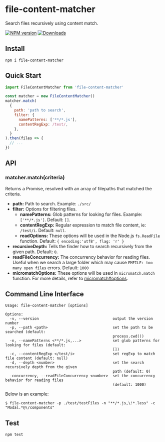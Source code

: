 # file-content-matcher
Search files recursively using content match.

[![NPM version][npm-image]][npm-url]
[![Downloads][downloads-image]][npm-url]

[npm-url]: https://npmjs.org/package/file-content-matcher
[downloads-image]: http://img.shields.io/npm/dm/file-content-matcher.svg
[npm-image]: http://img.shields.io/npm/v/file-content-matcher.svg

## Install

```
npm i file-content-matcher
```

## Quick Start

```js
import FileContentMatcher from 'file-content-matcher'

const matcher = new FileContentMatcher()
matcher.match(
  {
    path: 'path to search',
    filter: {
      namePatterns: ['**/*.js'],
      contentRegExp: /test/,
    },
  }
).then(files => {
  // ...
})
```

## API

### matcher.match(criteria)

Returns a Promise, resolved with an array of filepaths that matched the criteria.

- **path:** Path to search. Example: `./src/`
- **filter:** Options for filtering files.
  - **namePatterns:** Glob patterns for looking for files. Example: `['**/*.js']`. Default: `[]`.
  - **contentRegExp:** Regular expression to match file content, ie: `/test/i`. Default: `null`.
  - **readOptions:** These options will be used in the Node.js `fs.ReadFile` function. Default: `{ encoding:'utf8', flag: 'r' }`
- **recursiveDepth:** Tells the finder how to search recursively from the given path. Default: `0`.
- **readFileConcurrency:** The concurrency behavior for reading files. Useful when we search a large folder which may cause `EMFILE: too many open files` errors. Default: `1000`
- **micromatchOptions:** These options will be used in `micromatch.match` function. For more details, refer to [micromatch#options](https://github.com/micromatch/micromatch#options).

## Command Line Interface

```
Usage: file-content-matcher [options]

Options:
  -v, --version                                 output the version number
  -p, --path <path>                             set the path to be searched (default:
                                                process.cwd())
  -n, --namePatterns <**/*.js,...>              set glob patterns for looking for files (default:
                                                [])
  -c, --contentRegExp </test/i>                 set regExp to match file content (default: null)
  -d, --depth <number>                          set the search recursively depth from the given
                                                path (default: 0)
  -concurrency, --readFileConcurrency <number>  set the concurrency behavior for reading files
                                                (default: 1000)

```

Below is an example:

```
$ file-content-matcher -p ./test/testFiles -n "**/*.js,\!*.less" -c "Modal.*@\/components"
```

## Test

```
npm test
```